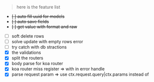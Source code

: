 > here is the feature list

- ~~[ ] auto fill uuid for models~~
- ~~[ ] auto save fields~~
- ~~[ ] get value with format and raw~~
- [ ] soft delete rows
- [ ] solve update with empty rows error
- [ ] try catch with db stractions
- [x] the validations
- [x] split the routers
- [x] body parse for koa router
- [x] koa router miss register => with in error handle
- [x] parse request param => use ctx.request.query|ctx.params instead of
